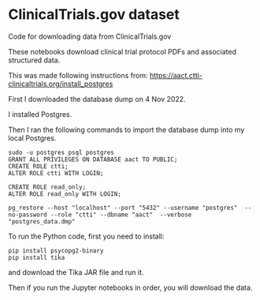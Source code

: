 # ClinicalTrials.gov dataset

Code for downloading data from ClinicalTrials.gov

These notebooks download clinical trial protocol PDFs and associated structured data.

This was made following instructions from:
https://aact.ctti-clinicaltrials.org/install_postgres

First I downloaded the database dump on 4 Nov 2022.

I installed Postgres.

Then I ran the following commands to import the database dump into my local Postgres.

```
sudo -u postgres psql postgres
GRANT ALL PRIVILEGES ON DATABASE aact TO PUBLIC;
CREATE ROLE ctti;
ALTER ROLE ctti WITH LOGIN;

CREATE ROLE read_only;
ALTER ROLE read_only WITH LOGIN;

pg_restore --host "localhost" --port "5432" --username "postgres"  --no-password --role "ctti" --dbname "aact"  --verbose "postgres_data.dmp"
```

To run the Python code, first you need to install:

```
pip install psycopg2-binary
pip install tika
```

and download the Tika JAR file and run it.

Then if you run the Jupyter notebooks in order, you will download the data.
